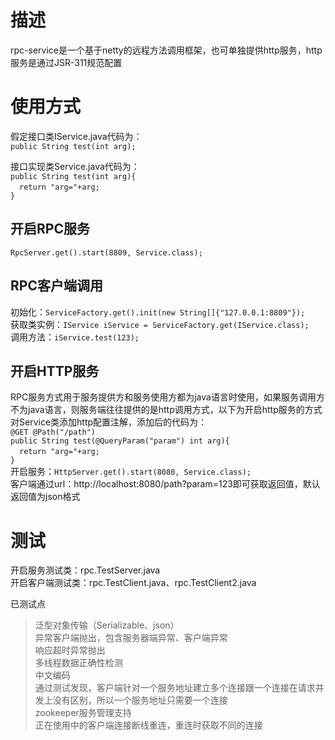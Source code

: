 # 描述
rpc-service是一个基于netty的远程方法调用框架，也可单独提供http服务，http服务是通过JSR-311规范配置

# 使用方式
假定接口类IService.java代码为：  
`public String test(int arg);`

接口实现类Service.java代码为：  
`public String test(int arg){`  
&ensp;&ensp;`return "arg="+arg;`  
`}`  

## 开启RPC服务
`RpcServer.get().start(8809, Service.class);`

## RPC客户端调用
初始化：`ServiceFactory.get().init(new String[]{"127.0.0.1:8809"});`  
获取类实例：`IService iService = ServiceFactory.get(IService.class);`  
调用方法：`iService.test(123);`  

## 开启HTTP服务
RPC服务方式用于服务提供方和服务使用方都为java语言时使用，如果服务调用方不为java语言，则服务端往往提供的是http调用方式，以下为开启http服务的方式  
对Service类添加http配置注解，添加后的代码为：  
`@GET @Path("/path")`  
`public String test(@QueryParam("param") int arg){`  
&ensp;&ensp;`return "arg="+arg;`  
`}`  
开启服务：`HttpServer.get().start(8080, Service.class);`  
客户端通过url：http://localhost:8080/path?param=123即可获取返回值，默认返回值为json格式  

# 测试
开启服务测试类：rpc.TestServer.java  
开启客户端测试类：rpc.TestClient.java、rpc.TestClient2.java  

已测试点  
>泛型对象传输（Serializable、json）  
异常客户端抛出，包含服务器端异常、客户端异常  
响应超时异常抛出  
多线程数据正确性检测  
中文编码  
通过测试发现，客户端针对一个服务地址建立多个连接跟一个连接在请求并发上没有区别，所以一个服务地址只需要一个连接  
zookeeper服务管理支持  
正在使用中的客户端连接断线重连，重连时获取不同的连接  

